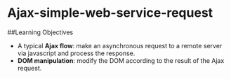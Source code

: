 # Ajax-simple-web-service-request
 
##Learning Objectives

- A typical **Ajax flow**: make an asynchronous request to a remote server via javascript and process the response.
- **DOM manipulation**: modify the DOM according to the result of the Ajax request.
